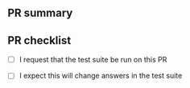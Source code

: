 <!-- Thank you for your PR!  Please provide a descriptive title above
and fill in the following fields as best you can. -->

<!-- Note: your PR should:

    * Target the development branch
    * Follow the style conventions here:
      https://amrex-astro.github.io/Castro/docs/coding_conventions.html  -->

## PR summary

<!-- please summarize your PR here.  If it addresses any issues, reference
 them by issue # here as well -->

## PR checklist

- [ ] I request that the test suite be run on this PR
- [ ] I expect this will change answers in the test suite

